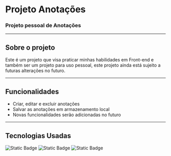 # Projeto Anotações
### Projeto pessoal de Anotações
___

## Sobre o projeto
Este é um projeto que visa praticar minhas habilidades em Front-end e também ser um projeto para uso pessoal, este projeto ainda está sujeito a futuras alterações no futuro.
___

## Funcionalidades
- Criar, editar e excluir anotações
- Salvar as anotações em armazenamento local
- Novas funcionalidades serão adicionadas no futuro
___

## Tecnologias Usadas
![Static Badge](https://img.shields.io/badge/HTML-black?style=for-the-badge&logo=html5&logoSize=16&labelColor=orange)
![Static Badge](https://img.shields.io/badge/CSS-black?style=for-the-badge&logo=css3&logoColor=blue&logoSize=16&labelColor=lightblue)
![Static Badge](https://img.shields.io/badge/Javascript-black?style=for-the-badge&logo=javascript&logoSize=16&labelColor=yellow)
